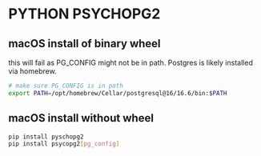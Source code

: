 # PYTHON PSYCHOPG2

## macOS install of binary wheel

this will fail as PG_CONFIG might not be in path. Postgres is likely installed via homebrew.

```bash
# make sure PG_CONFIG is in path
export PATH=/opt/homebrew/Cellar/postgresql@16/16.6/bin:$PATH

```

## macOS install without wheel

```bash
pip install pyschopg2
pip install psycopg2[pg_config]
```